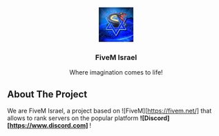 <a name="readme-top"></a>


<!-- PROJECT LOGO -->
<br />
<div align="center">
    <img src="images/logo.png" alt="Logo" width="80" height="80">

  <h3 align="center">FiveM Israel</h3>

  <p align="center">
    Where imagination comes to life!
    <br />
  </p>
</div>






<!-- ABOUT THE PROJECT -->
## About The Project


We are FiveM Israel, a project based on ![FiveM][https://fivem.net/] that allows to rank servers on the popular platform <strong> ![Discord][https://www.discord.com] </strong>!





